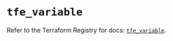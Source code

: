 # `tfe_variable`

Refer to the Terraform Registry for docs: [`tfe_variable`](https://registry.terraform.io/providers/hashicorp/tfe/0.63.0/docs/resources/variable).
